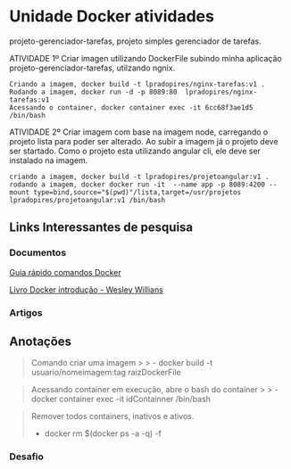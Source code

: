 # Unidade Docker atividades

projeto-gerenciador-tarefas, projeto simples gerenciador de tarefas.

ATIVIDADE 1º Criar imagen utilizando DockerFile subindo minha aplicação projeto-gerenciador-tarefas, utilzando ngnix.

    Criando a imagem, docker build -t lpradopires/nginx-tarefas:v1 .
    Rodando a imagem, docker run -d -p 8089:80  lpradopires/nginx-tarefas:v1
    Acessando o container, docker container exec -it 6cc68f3ae1d5 /bin/bash

ATIVIDADE 2º Criar imagem com base na imagem node, carregando o projeto lista para poder ser alterado.
             Ao subir a imagem já o projeto deve ser startado. Como o projeto esta utilizando angular cli, ele deve ser instalado na imagem.

    criando a imagem, docker build -t lpradopires/projetoangular:v1 .
    rodando a imagem, docker docker run -it  --name app -p 8089:4200 --mount type=bind,source="$(pwd)"/lista,target=/usr/projetos lpradopires/projetoangular:v1 /bin/bash

## Links Interessantes de pesquisa

### Documentos

[Guia rápido comandos Docker](https://github.com/lpradopires/curso-fullcycle/blob/main/documentos/docker_cheatsheet_r3v2.pdf)

[Livro Docker introdução - Wesley Willians](https://github.com/lpradopires/curso-fullcycle/blob/main/documentos/docker-e-docker-compose-na-pratica.pdf)

### Artigos

## Anotações

> Comando criar uma imagem
    >
    > - docker build -t usuario/nomeimagem:tag raizDockerFile

> Acessando container em execução, abre o bash do container
    >
    > - docker container exec -it idContainner /bin/bash

> Remover todos containers, inativos e ativos.
  >
  > - docker rm $(docker ps -a -q) -f

### Desafio

